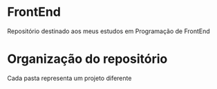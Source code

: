 # FrontEnd
Repositório destinado aos meus estudos em Programação de FrontEnd

# Organização do repositório
Cada pasta representa um projeto diferente